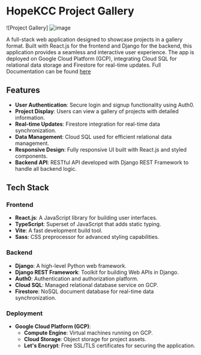 # HopeKCC Project Gallery

![Project Gallery]
![image](https://github.com/user-attachments/assets/6d78dd25-ac76-4e06-8569-4e29aad95bc4)


A full-stack web application designed to showcase projects in a gallery format. Built with React.js for the frontend and Django for the backend, this application provides a seamless and interactive user experience. The app is deployed on Google Cloud Platform (GCP), integrating Cloud SQL for relational data storage and Firestore for real-time updates. Full Documentation can be found [here](https://docs.google.com/document/d/1DFvpC6HaP0BZCbFuoJSiUDWjZw581jH_6HWSwFUEGkI/edit#heading=h.gho0deaf3vpn)

## Features

- **User Authentication**: Secure login and signup functionality using Auth0.
- **Project Display**: Users can view a gallery of projects with detailed information.
- **Real-time Updates**: Firestore integration for real-time data synchronization.
- **Data Management**: Cloud SQL used for efficient relational data management.
- **Responsive Design**: Fully responsive UI built with React.js and styled components.
- **Backend API**: RESTful API developed with Django REST Framework to handle all backend logic.

## Tech Stack

### Frontend
- **React.js**: A JavaScript library for building user interfaces.
- **TypeScript**: Superset of JavaScript that adds static typing.
- **Vite**: A fast development build tool.
- **Sass**: CSS preprocessor for advanced styling capabilities.

### Backend
- **Django**: A high-level Python web framework.
- **Django REST Framework**: Toolkit for building Web APIs in Django.
- **Auth0**: Authentication and authorization platform.
- **Cloud SQL**: Managed relational database service on GCP.
- **Firestore**: NoSQL document database for real-time data synchronization.

### Deployment
- **Google Cloud Platform (GCP)**: 
  - **Compute Engine**: Virtual machines running on GCP.
  - **Cloud Storage**: Object storage for project assets.
  - **Let's Encrypt**: Free SSL/TLS certificates for securing the application.




